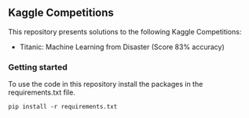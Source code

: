 ## Kaggle Competitions

This repository presents solutions to the following Kaggle Competitions:
 - Titanic: Machine Learning from Disaster (Score 83% accuracy)
 
 ### Getting started
 
 To use the code in this repository install the packages in the requirements.txt file. 
 
   ```console
   pip install -r requirements.txt
   ```
